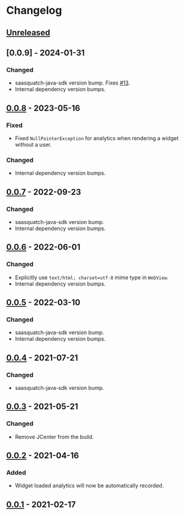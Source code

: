# Changelog

## [Unreleased]

## [0.0.9] - 2024-01-31

### Changed

- saasquatch-java-sdk version bump. Fixes [#13](https://github.com/saasquatch/squatch-android/issues/13).
- Internal dependency version bumps.

## [0.0.8] - 2023-05-16

### Fixed

- Fixed `NullPointerException` for analytics when rendering a widget without a user.

### Changed

- Internal dependency version bumps.

## [0.0.7] - 2022-09-23

### Changed

- saasquatch-java-sdk version bump.
- Internal dependency version bumps.

## [0.0.6] - 2022-06-01

### Changed

- Explicitly use `text/html; charset=utf-8` mime type in `WebView`.
- Internal dependency version bumps.

## [0.0.5] - 2022-03-10

### Changed

- saasquatch-java-sdk version bump.
- Internal dependency version bumps.

## [0.0.4] - 2021-07-21

### Changed

- saasquatch-java-sdk version bump.

## [0.0.3] - 2021-05-21

### Changed

- Remove JCenter from the build.

## [0.0.2] - 2021-04-16

### Added

- Widget loaded analytics will now be automatically recorded.

## [0.0.1] - 2021-02-17

[Unreleased]: https://github.com/saasquatch/squatch-android/compare/0.0.9...HEAD

[0.0.8]: https://github.com/saasquatch/squatch-android/compare/0.0.8...0.0.9

[0.0.8]: https://github.com/saasquatch/squatch-android/compare/0.0.7...0.0.8

[0.0.7]: https://github.com/saasquatch/squatch-android/compare/0.0.6...0.0.7

[0.0.6]: https://github.com/saasquatch/squatch-android/compare/0.0.5...0.0.6

[0.0.5]: https://github.com/saasquatch/squatch-android/compare/0.0.4...0.0.5

[0.0.4]: https://github.com/saasquatch/squatch-android/compare/0.0.3...0.0.4

[0.0.3]: https://github.com/saasquatch/squatch-android/compare/0.0.2...0.0.3

[0.0.2]: https://github.com/saasquatch/squatch-android/compare/0.0.1...0.0.2

[0.0.1]: https://github.com/saasquatch/squatch-android/releases/tag/0.0.1
